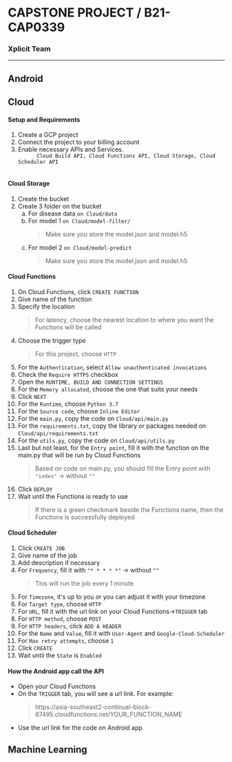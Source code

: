 <h1>CAPSTONE PROJECT / B21-CAP0339</h1>
<h3>Xplicit Team</h3>
<hr>
<!-- buat Android -->
<h2>Android</h2>



<!-- buat Cloud -->
<h2>Cloud</h2>
<h4>Setup and Requirements</h4>
<ol>
  <li>Create a GCP project</li>
  <li>Connect the project to your billing account</li>
  <li>Enable necessary APIs and Services. 
    <code>
      Cloud Build API, Cloud Functions API, Cloud Storage, Cloud Scheduler API
    </code>
  </li>
</ol>
<h4>Cloud Storage</h4>
<ol>
  <li>Create the bucket</li>
  <li>Create 3 folder on the bucket
    <ol type="a">
      <li>For disease data <code>on Cloud/data</code>
      </li>
      <li>For model 1 <code>on Cloud/model-filter/</code>
        <blockquote>Make sure you store the model.json and model.h5</blockquote>
      </li>
      <li>For model 2 <code>on Cloud/model-predict</code>
        <blockquote>Make sure you store the model.json and model.h5</blockquote>
      </li>
    </ol>
  </li>
</ol>
<h4>Cloud Functions</h4>
<ol type="1">
    <li>On Cloud Functions, click <code>CREATE FUNCTION</code></li>
    <li>Give name of the function</li>
    <li>Specify the location</li>
    <blockquote>For latency, choose the nearest location to where you want the Functions will be called </blockquote>
    <li>Choose the trigger type</li>
    <blockquote>For this project, choose <code>HTTP</code></blockquote>
    <li>For the <code>Authentication</code>, select <code>Allow unauthenticated invocations</code></li>
    <li>Check the <code>Require HTTPS</code> checkbox</li>
    <li>Open the <code>RUNTIME, BUILD AND CONNECTION SETTINGS</code></li>
    <li>For the <code>Memory allocated</code>, choose the one that suits your needs</li>
    <li>Click <code>NEXT</code></li>
    <li>For the <code>Runtime</code>, choose <code>Python 3.7</code></li>
    <li>For the <code>Source code</code>, choose <code>Inline Editor</code></li>
    <li>For the <code>main.py</code>, copy the code on <code>Cloud/api/main.py</code></li>
    <li>For the <code>requirements.txt</code>, copy the library or packages needed on <code>Cloud/api/requirements.txt</code></li>
    <li>For the <code>utils.py</code>, copy the code on <code>Cloud/api/utils.py</code></li>
    <li>Last but not least, for the <code>Entry point</code>, fill it with the function on the main.py that will be run by Cloud Functions</li>
    <blockquote>Based on code on main.py, you should fill the Entry point with <code>"index"</code> -> without <code>""</code></blockquote>
    <li>Click <code>DEPLOY</code></li>
    <li>Wait until the Functions is ready to use</li>
    <blockquote>If there is a green checkmark beside the Functions name, then the Functions is successfully deployed</blockquote>
</ol>
<h4>Cloud Scheduler</h4>
<ol type="1">
  <li>Click <code>CREATE JOB</code></li>
  <li>Give name of the job</li>
  <li>Add description if necessary</li>
  <li>For <code>Frequency</code>, fill it with <code>"* * * * *"</code> -> without <code>""</code>
    <blockquote>This will run the job every 1 minute</blockquote>
  </li>
  <li>For <code>Timezone</code>, it's up to you or you can adjust it with your timezone</li>
  <li>For <code>Target type</code>, choose <code>HTTP</code></li>
  <li>For <code>URL</code>, fill it with the url link on your Cloud Functions-><code>TRIGGER</code> tab</li>
  <li>For <code>HTTP method</code>, choose <code>POST</code></li>
  <li>For <code>HTTP headers</code>, click <code>ADD A HEADER</code></li>
  <li>For the <code>Name</code> and <code>Value</code>, fill it with <code>User-Agent</code> and <code>Google-Cloud-Scheduler</code></li>
  <li>For <code>Max retry attempts</code>, choose <code>1</code></li>
  <li>Click <code>CREATE</code></li>
  <li>Wait until the <code>State</code> is <code>Enabled</code></li>
</ol>
<h4>How the Android app call the API</h4>
<ul>
  <li>Open your Cloud Functions
  <li>On the <code>TRIGGER</code> tab, you will see a url link. For example:</li>
  <blockquote>https://asia-southeast2-continual-block-87495.cloudfunctions.net/YOUR_FUNCTION_NAME</blockquote>
  <li>Use the url link for the code on Android app</li>
</ul>

<!-- buat ML -->
<h2>Machine Learning</h2>

